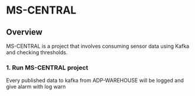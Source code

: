 # MS-CENTRAL

## Overview

MS-CENTRAL is a project that involves consuming sensor data using Kafka and checking thresholds.

### 1. Run MS-CENTRAL project
Every published data to kafka from ADP-WAREHOUSE will be logged and give alarm with log warn




